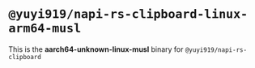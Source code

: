 # `@yuyi919/napi-rs-clipboard-linux-arm64-musl`

This is the **aarch64-unknown-linux-musl** binary for `@yuyi919/napi-rs-clipboard`
